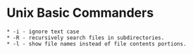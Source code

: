 # Unix Basic Commanders

```
* -i - ignore text case
* -R - recursively search files in subdirectories.
* -l - show file names instead of file contents portions.

```
